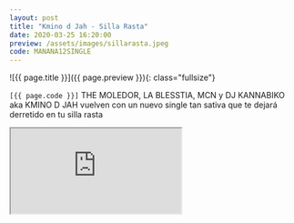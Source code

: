 ```yaml
---
layout: post
title: "Kmino d Jah - Silla Rasta"
date: 2020-03-25 16:20:00
preview: /assets/images/sillarasta.jpeg
code: MANANA12SINGLE
---
```


![{{ page.title }}]({{ page.preview }}){: class="fullsize"}

`[{{ page.code }}]` THE MOLEDOR, LA BLESSTIA, MCN y DJ KANNABIKO aka KMINO D JAH vuelven con un nuevo single tan sativa que te dejará derretido en tu silla rasta


<div class="youtube-wrapper">
  <iframe src="https://www.youtube.com/embed/UjTtBTTy3-4" allowfullscreen></iframe>
</div>
